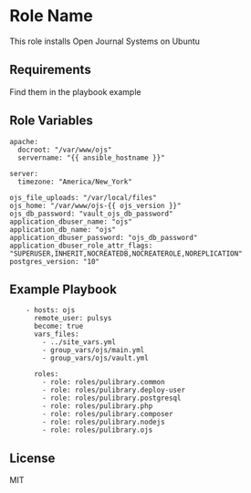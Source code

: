 Role Name
=========

This role installs Open Journal Systems on Ubuntu

Requirements
------------

Find them in the playbook example

Role Variables
--------------

```
apache:
  docroot: "/var/www/ojs"
  servername: "{{ ansible_hostname }}"

server:
  timezone: "America/New_York"

ojs_file_uploads: "/var/local/files"
ojs_home: "/var/www/ojs-{{ ojs_version }}"
ojs_db_password: "vault_ojs_db_password"
application_dbuser_name: "ojs"
application_db_name: "ojs"
application_dbuser_password: "ojs_db_password"
application_dbuser_role_attr_flags: "SUPERUSER,INHERIT,NOCREATEDB,NOCREATEROLE,NOREPLICATION"
postgres_version: "10"
```

Example Playbook
----------------

```
    - hosts: ojs
      remote_user: pulsys
      become: true
      vars_files:
        - ../site_vars.yml
        - group_vars/ojs/main.yml
        - group_vars/ojs/vault.yml

      roles:
        - role: roles/pulibrary.common
        - role: roles/pulibrary.deploy-user
        - role: roles/pulibrary.postgresql
        - role: roles/pulibrary.php
        - role: roles/pulibrary.composer
        - role: roles/pulibrary.nodejs
        - role: roles/pulibrary.ojs
```

License
-------

MIT
